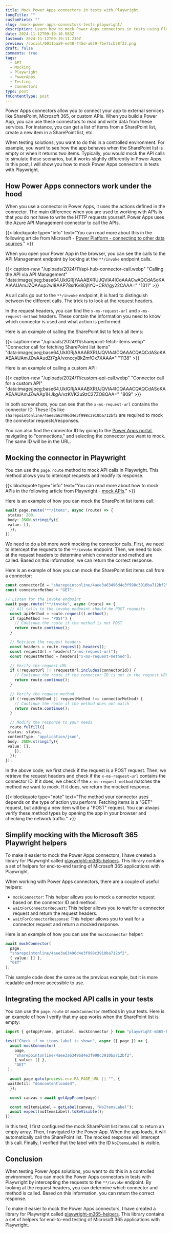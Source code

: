 ```yaml
---
title: Mock Power Apps connectors in tests with Playwright
longTitle: ""
customField: ""
slug: /mock-power-apps-connectors-tests-playwright/
description: Learn how to mock Power Apps connectors in tests using Playwright for a controlled testing environment and accurate results.
date: 2024-11-12T09:19:10.583Z
lastmod: 2024-11-12T09:19:11.230Z
preview: /social/0011baa9-ed48-445d-a639-75e71cb58f22.png
draft: false
comments: true
tags:
  - API
  - Mocking
  - Playwright
  - PowerApps
  - Testing
  - Connectors
type: post
fmContentType: post
---
```


Power Apps connectors allow you to connect your app to external services like SharePoint, Microsoft 365, or custom APIs. When you build a Power App, you can use these connectors to read and write data from these services. For instance, you can get a list of items from a SharePoint list, create a new item in a SharePoint list, etc.

When testing solutions, you want to do this in a controlled environment. For example, you want to see how the app behaves when the SharePoint list is empty or when it returns two items. Typically, you would mock the API calls to simulate these scenarios, but it works slightly differently in Power Apps. In this post, I will show you how to mock Power Apps connectors in tests with Playwright.

## How Power Apps connectors work under the hood

When you use a connector in Power Apps, it uses the actions defined in the connector. The main difference when you are used to working with APIs is that you do not have to write the HTTP requests yourself. Power Apps uses the Azure API Management connector to call the APIs.

{{< blockquote type="info" text="You can read more about this in the following article from Microsoft - [Power Platform - connecting to other data sources](https://learn.microsoft.com/en-us/power-platform/admin/security/connect-data-sources#connecting-to-other-data-sources)." >}}

When you open your Power App in the browser, you can see the calls to the API Management endpoint by looking at the `**/invoke` endpoint calls.

{{< caption-new "/uploads/2024/11/api-hub-connector-call.webp" "Calling the API via API Management"  "data:image/jpeg;base64,UklGRjYAAABXRUJQVlA4ICoAAACwAQCdASoKAAIAAUAmJZQAAup2wl8AAP78srKv80jhYQ+CRV/gy22CAAA=" "1311" >}}

As all calls go out to the `**/invoke` endpoint, it is hard to distinguish between the different calls. The trick is to look at the request headers.

In the request headers, you can find the `x-ms-request-url` and `x-ms-request-method` headers. These contain the information you need to know which connector is used and what action is performed.

Here is an example of calling the SharePoint list to fetch all items:

{{< caption-new "/uploads/2024/11/sharepoint-fetch-items.webp" "Connector call for fetching SharePoint list items"  "data:image/jpeg;base64,UklGRjAAAABXRUJQVlA4ICQAAACQAQCdASoKAAEAAUAmJZwAAudZt7gA/vxnccyBkZmfOx7XAAA=" "1138" >}}

Here is an example of calling a custom API:

{{< caption-new "/uploads/2024/11/custom-api-call.webp" "Connector call for a custom API"  "data:image/jpeg;base64,UklGRjAAAABXRUJQVlA4ICQAAACQAQCdASoKAAEAAUAmJZwAAp1HJkgA/vzKVK2u9zC27ZO8QAA=" "809" >}}

In both screenshots, you can see that the `x-ms-request-url` contains the connector ID. These IDs like `sharepointonline/4aee3a63496d4e3f998c3910ba712bf2` are required to mock the connector requests/responses.

You can also find the connector ID by going to the [Power Apps portal](https://make.powerapps.com/), navigating to "connections," and selecting the connector you want to mock. The same ID will be in the URL.

## Mocking the connector in Playwright

You can use the `page.route` method to mock API calls in Playwright. This method allows you to intercept requests and modify its response.

{{< blockquote type="info" text="You can read more about how to mock APIs in the following article from Playwright - [mock APIs](https://playwright.dev/docs/mock)." >}}

Here is an example of how you can mock the SharePoint list items call:

```typescript
await page.route("**/items", async (route) => {
 status: 200,
 body: JSON.stringify({
 value: [],
  });
});
```

We need to do a bit more work mocking the connector calls. First, we need to intercept the requests to the `**/invoke` endpoint. Then, we need to look at the request headers to determine which connector and method are called. Based on this information, we can return the correct response.

Here is an example of how you can mock the SharePoint list items call from a connector:

```typescript
const connectorId = "sharepointonline/4aee3a63496d4e3f998c3910ba712bf2";
const connectorMethod = "GET";

// Listen for the invoke endpoint
await page.route("**/invoke", async (route) => {
  // All calls to the invoke endpoint should be POST requests
  const apiMethod = route.request().method();
  if (apiMethod !== "POST") {
    // Continue the route if the method is not POST
    return route.continue();
  }

  // Retrieve the request headers
  const headers = route.request().headers();
  const requestUrl = headers["x-ms-request-url"];
  const requestMethod = headers["x-ms-request-method"];

  // Verify the request URL
  if (!requestUrl || !requestUrl.includes(connectorId)) {
    // Continue the route if the connector ID is not in the request URL
    return route.continue();
  }

  // Verify the request method
  if (!requestMethod || requestMethod !== connectorMethod) {
    // Continue the route if the method does not match
    return route.continue();
  }

  // Modify the response to your needs
  route.fulfill({
 status: status,
 contentType: "application/json",
 body: JSON.stringify({
 value: [],
    }),
  });
});
```

In the above code, we first check if the request is a POST request. Then, we retrieve the request headers and check if the `x-ms-request-url` contains the connector ID. If it does, we check if the `x-ms-request-method` matches the method we want to mock. If it does, we return the mocked response.

{{< blockquote type="note" text="The method your connector uses depends on the type of action you perform. Fetching items is a \"GET\" request, but adding a new item will be a \"POST\" request. You can always verify these method types by opening the app in your browser and checking the network traffic." >}}

## Simplify mocking with the Microsoft 365 Playwright helpers

To make it easier to mock the Power Apps connectors, I have created a library for Playwright called [playwright-m365-helpers](https://www.npmjs.com/package/playwright-m365-helpers). This library contains a set of helpers for end-to-end testing of Microsoft 365 applications with Playwright.

When working with Power Apps connectors, there are a couple of useful helpers:

- `mockConnector`: This helper allows you to mock a connector request based on the connector ID and method.
- `waitForConnectorRequest`: This helper allows you to wait for a connector request and return the request headers.
- `waitForConnectorResponse`: This helper allows you to wait for a connector request and return a mocked response.

Here is an example of how you can use the `mockConnector` helper:

```typescript
await mockConnector(
  page,
  "sharepointonline/4aee3a63496d4e3f998c3910ba712bf2",
  { value: [] },
  "GET"
);
```

This sample code does the same as the previous example, but it is more readable and more accessible to use.

## Integrating the mocked API calls in your tests

You can use the `page.route` or `mockConnector` methods in your tests. Here is an example of how I verify that my app works when the SharePoint list is empty:

```typescript
import { getAppFrame, getLabel, mockConnector } from "playwright-m365-helpers";

test("Check if no items label is shown", async ({ page }) => {
  await mockConnector(
    page,
    "sharepointonline/4aee3a63496d4e3f998c3910ba712bf2",
    { value: [] },
    "GET"
 );

  await page.goto(process.env.PA_PAGE_URL || "", {
 waitUntil: "domcontentloaded",
  });

  const canvas = await getAppFrame(page);

  const noItemsLabel = getLabel(canvas, "NoItemsLabel");
  await expect(noItemsLabel).toBeVisible();
});
```

In this test, I first configured the mock SharePoint list items call to return an empty array. Then, I navigated to the Power App. When the app loads, it will automatically call the SharePoint list. The mocked response will intercept this call. Finally, I verified that the label with the ID `NoItemsLabel` is visible.

## Conclusion

When testing Power Apps solutions, you want to do this in a controlled environment. You can mock the Power Apps connectors in tests with Playwright by intercepting the requests to the `**/invoke` endpoint. By looking at the request headers, you can determine which connector and method is called. Based on this information, you can return the correct response.

To make it easier to mock the Power Apps connectors, I have created a library for Playwright called [playwright-m365-helpers](https://www.npmjs.com/package/playwright-m365-helpers). This library contains a set of helpers for end-to-end testing of Microsoft 365 applications with Playwright.
